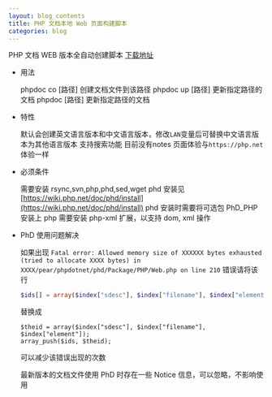 ```yaml
---
layout: blog_contents
title: PHP 文档本地 Web 页面构建脚本
categories: blog
---
```


PHP 文档 WEB 版本全自动创建脚本
[下载地址](http://toknot.com/download/phpdoc)

* 用法

    phpdoc co [路径]  创建文档文件到该路径
    phpdoc up [路径]  更新指定路径的文档
    phpdoc [路径]     更新指定路径的文档

* 特性
    
    默认会创建英文语言版本和中文语言版本，修改`LAN`变量后可替换中文语言版本为其他语言版本
    支持搜索功能
    目前没有notes
    页面体验与`https://php.net`体验一样

* 必须条件
    
    需要安装 rsync,svn,php,phd,sed,wget
    phd 安装见[https://wiki.php.net/doc/phd/install](https://wiki.php.net/doc/phd/install)
    phd 安装时需要将可选包 PhD_PHP 安装上
    php 需要安装 php-xml 扩展，以支持 dom, xml 操作

* PhD 使用问题解决

    如果出现 `Fatal error: Allowed memory size of XXXXXX bytes exhausted (tried to allocate XXXX bytes) in XXXX/pear/phpdotnet/phd/Package/PHP/Web.php on line 210` 错误请将该行
    
    ```php 
    $ids[] = array($index["sdesc"], $index["filename"], $index["element"]);
    ```
    替换成

    ```
    $theid = array($index["sdesc"], $index["filename"], $index["element"]);
    array_push($ids, $theid);
    ```

    可以减少该错误出现的次数

    最新版本的文档文件使用 PhD 时存在一些 Notice 信息，可以忽略，不影响使用
